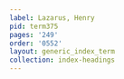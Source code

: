 ```yaml
---
label: Lazarus, Henry
pid: term375
pages: '249'
order: '0552'
layout: generic_index_term
collection: index-headings
---
```

